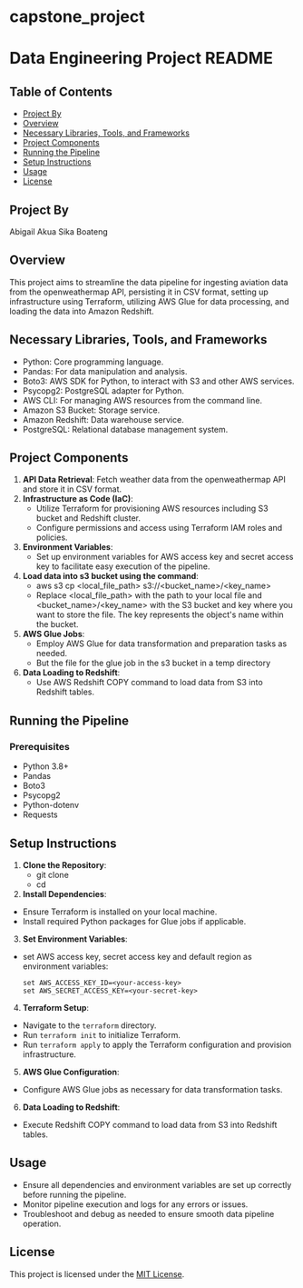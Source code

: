 # capstone_project
# Data Engineering Project README

## Table of Contents
- [Project By](#By)
- [Overview](#overview)
- [Necessary Libraries, Tools, and Frameworks](#necessary-libraries-tools-and-frameworks)
- [Project Components](#project-components)
- [Running the Pipeline](#running-the-pipeline)
- [Setup Instructions](#Setup-Instructions)
- [Usage](#usage)
- [License](#license)


## Project By
Abigail Akua Sika Boateng

## Overview
This project aims to streamline the data pipeline for ingesting aviation data from the openweathermap API, persisting it in CSV format, setting up infrastructure using Terraform, utilizing AWS Glue for data processing, and loading the data into Amazon Redshift.

## Necessary Libraries, Tools, and Frameworks
- Python: Core programming language.
- Pandas: For data manipulation and analysis.
- Boto3: AWS SDK for Python, to interact with S3 and other AWS services.
- Psycopg2: PostgreSQL adapter for Python.
- AWS CLI: For managing AWS resources from the command line.
- Amazon S3 Bucket: Storage service.
- Amazon Redshift: Data warehouse service.
- PostgreSQL: Relational database management system.

## Project Components
1. **API Data Retrieval**: Fetch weather data from the openweathermap API and store it in CSV format.
2. **Infrastructure as Code (IaC)**:
   - Utilize Terraform for provisioning AWS resources including S3 bucket and Redshift cluster.
   - Configure permissions and access using Terraform IAM roles and policies.
3. **Environment Variables**:
   - Set up environment variables for AWS access key and secret access key to facilitate easy execution of the pipeline.
4. **Load data into s3 bucket using the command**:
   - aws s3 cp <local_file_path> s3://<bucket_name>/<key_name>
   - Replace <local_file_path> with the path to your local file and <bucket_name>/<key_name> with the S3 bucket and key where you want to store the file. The key represents the object's name within the bucket.
4. **AWS Glue Jobs**:
   - Employ AWS Glue for data transformation and preparation tasks as needed.
   - But the file for the glue job in the s3 bucket in a temp directory
5. **Data Loading to Redshift**:
   - Use AWS Redshift COPY command to load data from S3 into Redshift tables.


## Running the Pipeline
### Prerequisites
- Python 3.8+
- Pandas
- Boto3
- Psycopg2
- Python-dotenv
- Requests


## Setup Instructions
1. **Clone the Repository**:
   - git clone <repository-url>
   - cd <repository-folder>
2. **Install Dependencies**:
- Ensure Terraform is installed on your local machine.
- Install required Python packages for Glue jobs if applicable.
3. **Set Environment Variables**:
- set AWS access key, secret access key and default region as environment variables:
  ```
  set AWS_ACCESS_KEY_ID=<your-access-key>
  set AWS_SECRET_ACCESS_KEY=<your-secret-key>
  ```
4. **Terraform Setup**:
- Navigate to the `terraform` directory.
- Run `terraform init` to initialize Terraform.
- Run `terraform apply` to apply the Terraform configuration and provision infrastructure.
5. **AWS Glue Configuration**:
- Configure AWS Glue jobs as necessary for data transformation tasks.
6. **Data Loading to Redshift**:
- Execute Redshift COPY command to load data from S3 into Redshift tables.

## Usage
- Ensure all dependencies and environment variables are set up correctly before running the pipeline.
- Monitor pipeline execution and logs for any errors or issues.
- Troubleshoot and debug as needed to ensure smooth data pipeline operation.

## License
This project is licensed under the [MIT License](LICENSE).
